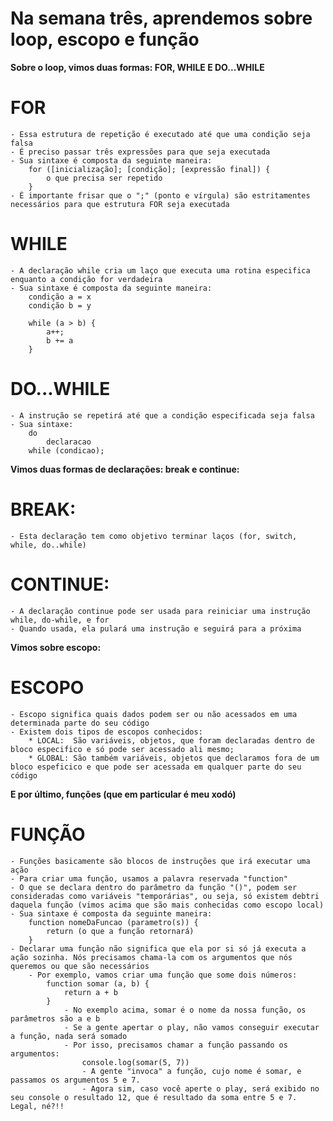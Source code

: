 # Na semana três, aprendemos sobre loop, escopo e função

**Sobre o loop, vimos duas formas: FOR, WHILE E DO...WHILE**

# FOR
    - Essa estrutura de repetição é executado até que uma condição seja falsa
    - É preciso passar três expressões para que seja executada
    - Sua sintaxe é composta da seguinte maneira:
        for ([inicialização]; [condição]; [expressão final]) {
            o que precisa ser repetido
        }
    - É importante frisar que o ";" (ponto e vírgula) são estritamentes necessários para que estrutura FOR seja executada

# WHILE
    - A declaração while cria um laço que executa uma rotina especifica enquanto a condição for verdadeira
    - Sua sintaxe é composta da seguinte maneira:
        condição a = x
        condição b = y

        while (a > b) {
            a++;
            b += a
        }

# DO...WHILE
    - A instrução se repetirá até que a condição especificada seja falsa
    - Sua sintaxe:
        do
            declaracao
        while (condicao);

**Vimos duas formas de declarações: break e continue:**

# BREAK:
    - Esta declaração tem como objetivo terminar laços (for, switch, while, do..while)

# CONTINUE:
    - A declaração continue pode ser usada para reiniciar uma instrução while, do-while, e for
    - Quando usada, ela pulará uma instrução e seguirá para a próxima


**Vimos sobre escopo:**
# ESCOPO
    - Escopo significa quais dados podem ser ou não acessados em uma determinada parte do seu código
    - Existem dois tipos de escopos conhecidos:
        * LOCAL:  São variáveis, objetos, que foram declaradas dentro de bloco especifico e só pode ser acessado ali mesmo;
        * GLOBAL: São também variáveis, objetos que declaramos fora de um bloco espeficico e que pode ser acessada em qualquer parte do seu código

**E por último, funções (que em particular é meu xodó)**

# FUNÇÃO
    - Funções basicamente são blocos de instruções que irá executar uma ação
    - Para criar uma função, usamos a palavra reservada "function"
    - O que se declara dentro do parâmetro da função "()", podem ser consideradas como variáveis "temporárias", ou seja, só existem debtri daquela função (vimos acima que são mais conhecidas como escopo local)
    - Sua sintaxe é composta da seguinte maneira: 
        function nomeDaFuncao (parametro(s)) {
            return (o que a função retornará)
        }
    - Declarar uma função não significa que ela por si só já executa a ação sozinha. Nós precisamos chama-la com os argumentos que nós queremos ou que são necessários
        - Por exemplo, vamos criar uma função que some dois números:
            function somar (a, b) {
                return a + b
            }
                - No exemplo acima, somar é o nome da nossa função, os parâmetros são a e b
                - Se a gente apertar o play, não vamos conseguir executar a função, nada será somado
                - Por isso, precisamos chamar a função passando os argumentos:
                    console.log(somar(5, 7))
                    - A gente "invoca" a função, cujo nome é somar, e passamos os argumentos 5 e 7. 
                    - Agora sim, caso você aperte o play, será exibido no seu console o resultado 12, que é resultado da soma entre 5 e 7. Legal, né?!!



